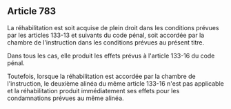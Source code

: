 Article 783
----
La réhabilitation est soit acquise de plein droit dans les conditions prévues
par les articles 133-13 et suivants du code pénal, soit accordée par la chambre
de l'instruction dans les conditions prévues au présent titre.

Dans tous les cas, elle produit les effets prévus à l'article 133-16 du code
pénal.

Toutefois, lorsque la réhabilitation est accordée par la chambre de
l'instruction, le deuxième alinéa du même article 133-16 n'est pas applicable et
la réhabilitation produit immédiatement ses effets pour les condamnations
prévues au même alinéa.
